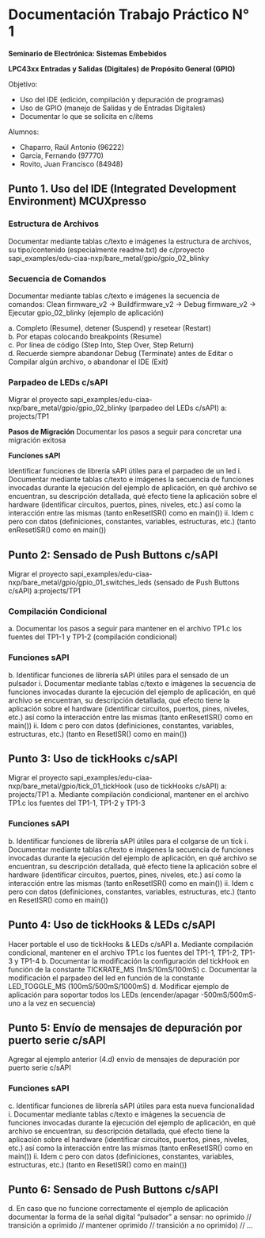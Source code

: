 # Documentación Trabajo Práctico N° 1
**Seminario de Electrónica: Sistemas Embebidos**

**LPC43xx Entradas y Salidas (Digitales) de Propósito General (GPIO)**

Objetivo:
 - Uso del IDE (edición, compilación y depuración de programas)
 - Uso de GPIO (manejo de Salidas y de Entradas Digitales)
 - Documentar lo que se solicita en c/ítems


Alumnos:
  - Chaparro, Raúl Antonio (96222)
  - García, Fernando (97770)
  - Rovito, Juan Francisco (84948)


## Punto 1. Uso del IDE (Integrated Development Environment) MCUXpresso

### Estructura de Archivos


Documentar mediante tablas c/texto e imágenes la estructura de archivos, su tipo/contenido (especialmente readme.txt) de c/proyecto sapi_examples/edu-ciaa-nxp/bare_metal/gpio/gpio_02_blinky

### Secuencia de Comandos

Documentar mediante tablas c/texto e imágenes la secuencia de comandos: Clean firmware_v2 -> Buildfirmware_v2 -> Debug firmware_v2 -> Ejecutar gpio_02_blinky (ejemplo de aplicación)
    
a. Completo (Resume), detener (Suspend) y resetear (Restart)  
b. Por etapas colocando breakpoints (Resume)  
c. Por línea de código (Step Into, Step Over, Step Return)  
d. Recuerde siempre abandonar Debug (Terminate) antes de Editar o Compilar algún archivo, o abandonar el IDE (Exit)

### Parpadeo de LEDs c/sAPI

Migrar el proyecto sapi_examples/edu-ciaa-nxp/bare_metal/gpio/gpio_02_blinky (parpadeo del LEDs c/sAPI) a: projects/TP1

__Pasos de Migración__ 
Documentar los pasos a seguir para concretar una migración exitosa
 
__Funciones sAPI__

Identificar funciones de librería sAPI útiles para el parpadeo de un led
	i.  Documentar mediante tablas c/texto e imágenes la secuencia de funciones invocadas durante la ejecución del ejemplo de aplicación, en qué archivo se encuentran, su descripción detallada, qué efecto tiene la aplicación sobre el hardware (identificar circuitos, puertos, pines, niveles, etc.) así como la interacción entre las mismas (tanto enResetISR() como en main())
	ii.  Idem c pero con datos (definiciones, constantes, variables, estructuras, etc.) (tanto enResetISR() como en main())

	
## Punto 2: Sensado de Push Buttons c/sAPI
Migrar el proyecto sapi_examples/edu-ciaa-nxp/bare_metal/gpio/gpio_01_switches_leds (sensado de Push Buttons c/sAPI) a:projects/TP1

### Compilación Condicional

a. Documentar los pasos a seguir para mantener en el archivo TP1.c los fuentes del TP1-1 y TP1-2 (compilación condicional)

### Funciones sAPI

b. Identificar funciones de librería sAPI útiles para el sensado de un pulsador
	i.  Documentar mediante tablas c/texto e imágenes la secuencia de funciones invocadas durante la ejecución del ejemplo de aplicación, en qué archivo se encuentran, su descripción detallada, qué efecto tiene la aplicación sobre el hardware (identificar circuitos, puertos, pines, niveles, etc.) así como la interacción entre las mismas (tanto enResetISR() como en main())
	ii.  Idem c pero con datos (definiciones, constantes, variables, estructuras, etc.) (tanto en ResetISR() como en main())

## Punto 3: Uso de tickHooks c/sAPI

Migrar el proyecto sapi_examples/edu-ciaa-nxp/bare_metal/gpio/tick_01_tickHook (uso de tickHooks c/sAPI) a: projects/TP1
a. Mediante compilación condicional, mantener en el archivo TP1.c los fuentes del TP1-1, TP1-2 y TP1-3  

### Funciones sAPI

b. Identificar funciones de librería sAPI útiles para el colgarse de un tick
	i.  Documentar mediante tablas c/texto e imágenes la secuencia de funciones invocadas durante la ejecución del ejemplo de aplicación, en qué archivo se encuentran, su descripción detallada, qué efecto tiene la aplicación sobre el hardware (identificar circuitos, puertos, pines, niveles, etc.) así como la interacción entre las mismas (tanto enResetISR() como en main())
	ii.  Idem c pero con datos (definiciones, constantes, variables, estructuras, etc.) (tanto en ResetISR() como en main())

## Punto 4: Uso de tickHooks & LEDs c/sAPI

Hacer portable el uso de tickHooks & LEDs c/sAPI
a.  Mediante compilación condicional, mantener en el archivo TP1.c los fuentes del TP1-1, TP1-2, TP1-3 y TP1-4
b.  Documentar la modificación la configuración del tickHook en función de la constante TICKRATE_MS (1mS/10mS/100mS)
c.  Documentar la modificación el parpadeo del led en función de la constante LED_TOGGLE_MS (100mS/500mS/1000mS)
d.  Modificar ejemplo de aplicación para soportar todos los LEDs (encender/apagar -500mS/500mS- uno a la vez en secuencia)

## Punto 5: Envío de mensajes de depuración por puerto serie c/sAPI

Agregar al ejemplo anterior (4.d) envío de mensajes de depuración por puerto serie c/sAPI

### Funciones sAPI

c. Identificar funciones de librería sAPI útiles para esta nueva funcionalidad
	i.  Documentar mediante tablas c/texto e imágenes la secuencia de funciones invocadas durante la ejecución del ejemplo de aplicación, en qué archivo se encuentran, su descripción detallada, qué efecto tiene la aplicación sobre el hardware (identificar circuitos, puertos, pines, niveles, etc.) así como la interacción entre las mismas (tanto enResetISR() como en main())
   ii.  Idem c pero con datos (definiciones, constantes, variables, estructuras, etc.) (tanto en ResetISR() como en main())

## Punto 6: Sensado de Push Buttons c/sAPI

d.  En caso que no funcione correctamente el ejemplo de aplicación documentar la forma de la señal digital “pulsador” a sensar: no oprimido // transición a oprimido // mantener oprimido // transición a no oprimido) // ...


<!--stackedit_data:
eyJoaXN0b3J5IjpbMTMzMjYzMzEwNiwxMjIwOTk2NDgwLDEwNT
EyMTY3MTldfQ==
-->